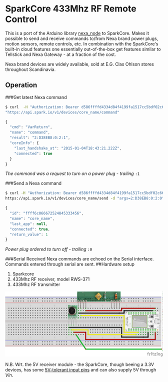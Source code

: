 # SparkCore 433Mhz RF Remote Control

This is a port of the Arduino library [nexa_node](http://github.com/jherland/nexa_node) to SparkCore. Makes it possible to send and receive commands to/from Nexa brand power plugs, motion sensors, remote controls, etc. 
In combination with the SparkCore's built-in cloud features one essentially out-of-the-box get features similar to Tellstick and Nexa Gateway - at a fraction of the cost.

Nexa brand devices are widely available, sold at E.G. Clas Ohlson stores throughout Scandinavia.


## Operation
###Get latest Nexa command
```bash
$ curl  -H "Authorization: Bearer d586ffffd4334d84f4199fa1517cc5bdf02c66e9" \
"https://api.spark.io/v1/devices/core_name/command"
```
```javascript
{
  "cmd": "VarReturn",
  "name": "command",
  "result": "2:D38EB8:0:2:1",
  "coreInfo": {
    "last_handshake_at": "2015-01-04T18:43:21.222Z",
    "connected": true
  }
}
```

_The command was a request to turn on a power plug - trailing_ ```:1```

###Send a Nexa command

```bash
$ curl -H "Authorization: Bearer d586ffffd4334d84f4199fa1517cc5bdf02c66e9" \
https://api.spark.io/v1/devices/core_name/send -d "args=2:D38EB8:0:2:0"
```
```javascript
{
  "id": "ffff6c066672524845333456",
  "name": "core_name",
  "last_app": null,
  "connected": true,
  "return_value": 1
}
```
_Power plug ordered to turn off - trailing_ ```:0```

###Serial
Received Nexa commands are echoed on the Serial interface. Commands entered through serial are sent.
##Hardware setup

1. Sparkcore
2. 433Mhz RF receiver, model RWS-371
3. 433Mhz RF transmitter

![alt text](doc/sparkcore_breadboard.png  "Breadboard")


N.B. Wrt. the 5V receiver module - the SparkCore, though beeing a 3.3V devices, has some [5V-tolerant input pins](https://community.spark.io/t/3-3v-and-5v-how-to-use-on-the-spark-core/381) and can also supply 5V through _Vin_.
